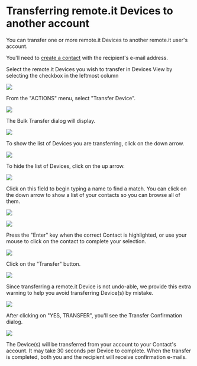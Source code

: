# Transferring remote.it Devices to another account

You can transfer one or more remote.it Devices to another remote.it user's account.

You'll need to [create a contact](managing-contacts/create-a-contact.md) with the recipient's e-mail address.

Select the remote.it Devices you wish to transfer in Devices View by selecting the checkbox in the leftmost column

![](../.gitbook/assets/image%20%28246%29.png)

From the "ACTIONS" menu, select "Transfer Device".

![](../.gitbook/assets/image%20%28259%29.png)

The Bulk Transfer dialog will display.  

![](../.gitbook/assets/image%20%2820%29.png)

To show the list of Devices you are transferring, click on the down arrow.

![](../.gitbook/assets/image%20%28236%29.png)

To hide the list of Devices, click on the up arrow.

![](../.gitbook/assets/image%20%28317%29.png)

Click on this field to begin typing a name to find a match.  You can click on the down arrow to show a list of your contacts so you can browse all of them.

![](../.gitbook/assets/image%20%28190%29.png)

![](../.gitbook/assets/image%20%28112%29.png)

Press the "Enter" key when the correct Contact is highlighted, or use your mouse to click on the contact to complete your selection.

![](../.gitbook/assets/image%20%28385%29.png)

Click on the "Transfer" button.

![](../.gitbook/assets/image%20%28343%29.png)

Since transferring a remote.it Device is not undo-able, we provide this extra warning to help you avoid transferring Device\(s\) by mistake.

![](../.gitbook/assets/image%20%28134%29.png)

After clicking on "YES, TRANSFER", you'll see the Transfer Confirmation dialog.

![](../.gitbook/assets/image%20%28278%29.png)

The Device\(s\) will be transferred from your account to your Contact's account.  It may take 30 seconds per Device to complete.  When the transfer is completed, both you and the recipient will receive confirmation e-mails.

